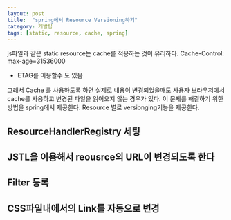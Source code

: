 ```yaml
---
layout: post
title:  "spring에서 Resource Versioning하기"
category: 개발팁
tags: [static, resource, cache, spring]
---
```

js파일과 같은 static resource는 cache를 적용하는 것이 유리하다.
Cache-Control: max-age=31536000‬

* ETAG를 이용할수 도 있음

그래서 Cache 를 사용하도록 하면 실제로 내용이 변경되었을때도 사용자 브라우저에서 cache를 사용하고 변경된 파일을 읽어오지 않는 경우가 있다.
이 문제를 해결하기 위한 방법을 spring에서 제공한다. Resource 별로 versionging기능을 제공한다.

## ResourceHandlerRegistry 세팅

<highlight>

</highlight>

## JSTL을 이용해서 reousrce의 URL이 변경되도록 한다

## Filter 등록


## CSS파일내에서의 Link를 자동으로 변경


